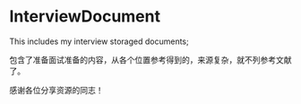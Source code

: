 # InterviewDocument

This includes my interview storaged documents;

包含了准备面试准备的内容，从各个位置参考得到的，来源复杂，就不列参考文献了。

感谢各位分享资源的同志！
